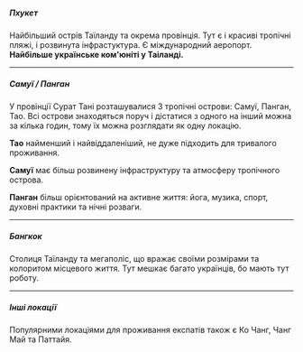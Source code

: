 ##### Пхукет

Найбільший острів Таїланду та окрема провінція. Тут є і красиві тропічні пляжі, і розвинута інфрастуктура. Є міждународний аеропорт. **Найбільше українське ком'юніті у Таіланді.**

***

##### Самуї / Панган

У провінції Сурат Тані розташувалися 3 тропічні острови: Самуї, Панган, Тао. Всі острови знаходяться поруч і дістатися з одного на інший можна за кілька годин, тому їх можна розглядати як одну локацію.

**Тао** найменший і найвіддаленіший, не дуже підходить для тривалого проживання. 

**Самуї** має більш розвинену інфраструктуру та атмосферу тропічного острова.

**Панган** більш орієнтований на активне життя: йога, музика, спорт, духовні практики та нічні розваги. 

***

##### Бангкок

Столиця Таїланду та мегаполіс, що вражає своїми розмірами та колоритом місцевого життя. Тут мешкає багато українців, бо мають тут роботу.

***

##### Інші локації

Популярними локаціями для проживання експатів також є Ко Чанг, Чанг Май та Паттайя.